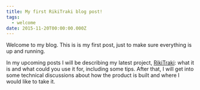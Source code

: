 ```yaml
---
title: My first RikiTraki blog post!
tags:
  - welcome
date: 2015-11-20T00:00:00.000Z
---
```


Welcome to my blog. This is is my first post, just to make sure everything is up and running.

<!--more-->

In my upcoming posts I will be describing my latest project, [RikiTraki](https://www.rikitraki.com): what it is and what could you use it for, including some tips. After that, I will get into some technical discussions about how the product is built and where I would like to take it. 
